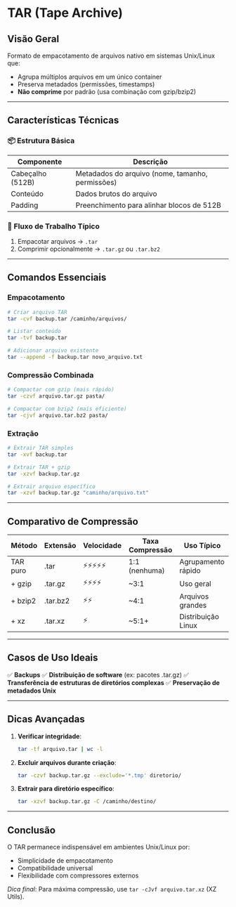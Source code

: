 # TAR (Tape Archive)

## Visão Geral

Formato de empacotamento de arquivos nativo em sistemas Unix/Linux que:

- Agrupa múltiplos arquivos em um único container
- Preserva metadados (permissões, timestamps)
- **Não comprime** por padrão (usa combinação com gzip/bzip2)

---

## Características Técnicas

### 📦 Estrutura Básica

| Componente       | Descrição                                        |
| ---------------- | ------------------------------------------------ |
| Cabeçalho (512B) | Metadados do arquivo (nome, tamanho, permissões) |
| Conteúdo         | Dados brutos do arquivo                          |
| Padding          | Preenchimento para alinhar blocos de 512B        |

### 🔄 Fluxo de Trabalho Típico

1. Empacotar arquivos → `.tar`
2. Comprimir opcionalmente → `.tar.gz` ou `.tar.bz2`

---

## Comandos Essenciais

### Empacotamento

```bash
# Criar arquivo TAR
tar -cvf backup.tar /caminho/arquivos/

# Listar conteúdo
tar -tvf backup.tar

# Adicionar arquivo existente
tar --append -f backup.tar novo_arquivo.txt
```

### Compressão Combinada

```bash
# Compactar com gzip (mais rápido)
tar -czvf arquivo.tar.gz pasta/

# Compactar com bzip2 (mais eficiente)
tar -cjvf arquivo.tar.bz2 pasta/
```

### Extração

```bash
# Extrair TAR simples
tar -xvf backup.tar

# Extrair TAR + gzip
tar -xzvf backup.tar.gz

# Extrair arquivo específico
tar -xzvf backup.tar.gz "caminho/arquivo.txt"
```

---

## Comparativo de Compressão

| Método   | Extensão | Velocidade | Taxa Compressão | Uso Típico         |
| -------- | -------- | ---------- | --------------- | ------------------ |
| TAR puro | .tar     | ⚡⚡⚡⚡⚡ | 1:1 (nenhuma)   | Agrupamento rápido |
| + gzip   | .tar.gz  | ⚡⚡⚡⚡   | ~3:1            | Uso geral          |
| + bzip2  | .tar.bz2 | ⚡⚡       | ~4:1            | Arquivos grandes   |
| + xz     | .tar.xz  | ⚡         | ~5:1+           | Distribuição Linux |

---

## Casos de Uso Ideais

✅ **Backups**
✅ **Distribuição de software** (ex: pacotes .tar.gz)
✅ **Transferência de estruturas de diretórios complexas**
✅ **Preservação de metadados Unix**

---

## Dicas Avançadas

1. **Verificar integridade**:

   ```bash
   tar -tf arquivo.tar | wc -l
   ```

2. **Excluir arquivos durante criação**:

   ```bash
   tar -czvf backup.tar.gz --exclude='*.tmp' diretorio/
   ```

3. **Extrair para diretório específico**:
   ```bash
   tar -xzvf backup.tar.gz -C /caminho/destino/
   ```

---

## Conclusão

O TAR permanece indispensável em ambientes Unix/Linux por:

- Simplicidade de empacotamento
- Compatibilidade universal
- Flexibilidade com compressores externos

_Dica final_: Para máxima compressão, use `tar -cJvf arquivo.tar.xz` (XZ Utils).
